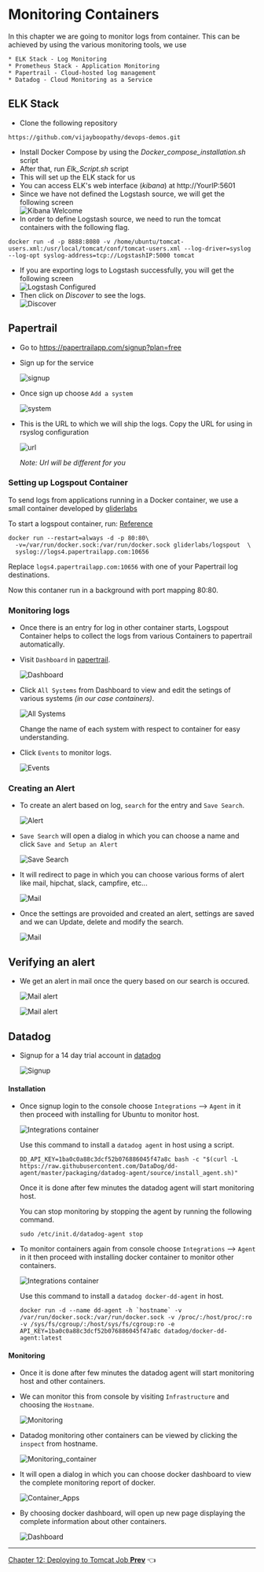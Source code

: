 # Monitoring Containers
  In this chapter we are going to monitor logs from container. This can be achieved by using the various monitoring tools, we use

    * ELK Stack - Log Monitoring
    * Prometheus Stack - Application Monitoring
    * Papertrail - Cloud-hosted log management
    * Datadog - Cloud Monitoring as a Service  

## ELK Stack  
* Clone the following repository  
```
https://github.com/vijayboopathy/devops-demos.git
```  
* Install Docker Compose by using the *Docker_compose_installation.sh* script  
* After that, run *Elk_Script.sh* script  
* This will set up the ELK stack for us  
* You can access ELK's web interface (*kibana*) at http://YourIP:5601  
* Since we have not defined the Logstash source, we will get the following screen  
![Kibana Welcome](images/monitoring/kibana.jpg)  
* In order to define Logstash source, we need to run the tomcat containers with the following flag.
```
docker run -d -p 8888:8080 -v /home/ubuntu/tomcat-users.xml:/usr/local/tomcat/conf/tomcat-users.xml --log-driver=syslog --log-opt syslog-address=tcp://LogstashIP:5000 tomcat
```  
* If you are exporting logs to Logstash successfully, you will get the following screen  
![Logstash Configured](images/monitoring/Log_success.png)  
* Then click on *Discover* to see the logs.  
![Discover](images/monitoring/discover.png)

## Papertrail

* Go to https://papertrailapp.com/signup?plan=free

* Sign up for the service

  ![signup](images/monitoring/1.png)

* Once sign up choose `Add a system`

  ![system](images/monitoring/2.png)

* This is the URL to which we will ship the logs. Copy the URL for using in rsyslog configuration

  ![url](images/monitoring/3.png)

  _Note: Url will be different for you_

### Setting up Logspout Container

To send logs from applications running in a Docker container, we use a small container developed by [gliderlabs](https://hub.docker.com/r/gliderlabs/logspout/)

To start a logspout container, run: [Reference](http://help.papertrailapp.com/kb/configuration/configuring-centralized-logging-from-docker/)

    docker run --restart=always -d -p 80:80\
      -v=/var/run/docker.sock:/var/run/docker.sock gliderlabs/logspout  \
      syslog://logs4.papertrailapp.com:10656

Replace `logs4.papertrailapp.com:10656` with one of your Papertrail log destinations.

Now this contaner run in a background with port mapping 80:80.

### Monitoring logs

* Once there is an entry for log in other container starts, Logspout Container helps to collect the logs from various Containers to papertrail automatically.

* Visit `Dashboard` in [papertrail](https://papertrailapp.com/dashboard).

  ![Dashboard](images/monitoring/4.png)

* Click `All Systems` from Dashboard to view and edit the setings of various systems _(in our case containers)_.

  ![All Systems](images/monitoring/5.png)

  Change the name of each system with respect to container for easy understanding.

* Click `Events` to monitor logs.

  ![Events](images/monitoring/6.png)

### Creating an Alert

* To create an alert based on log, `search` for the entry and `Save Search`.

  ![Alert](images/monitoring/7.png)

* `Save Search` will open a dialog in which you can choose a name and click `Save and Setup an Alert`

  ![Save Search](images/monitoring/8.png)

* It will redirect to page in which you can choose various forms of alert like mail, hipchat, slack, campfire, etc...

  ![Mail](images/monitoring/9.png)

* Once the settings are provoided and created an alert, settings are saved and we can Update, delete and modify the search.

  ![Mail](images/monitoring/10.png)

## Verifying an alert

* We get an alert in mail once the query based on our search is occured.

  ![Mail alert](images/monitoring/11.png)

  ![Mail alert](images/monitoring/12.png)

## Datadog

* Signup for a 14 day trial account in [datadog](https://app.datadoghq.com/signup)

  ![Signup](images/monitoring/13.png)

#### Installation

  * Once signup login to the console choose `Integrations` --> `Agent` in it then proceed with installing for Ubuntu to monitor host.

    ![Integrations container](images/monitoring/15.png)

    Use this command to install a `datadog agent` in host using a script.

    ```
    DD_API_KEY=1ba0c0a88c3dcf52b076886045f47a8c bash -c "$(curl -L https://raw.githubusercontent.com/DataDog/dd-agent/master/packaging/datadog-agent/source/install_agent.sh)"
    ```

    Once it is done after few minutes the datadog agent will start monitoring host.

    You can stop monitoring by stopping the agent by running the following command.

        sudo /etc/init.d/datadog-agent stop

  * To monitor containers again from console choose `Integrations` --> `Agent` in it then proceed with installing docker container to monitor other containers.

    ![Integrations container](images/monitoring/14.png)

    Use this command to install a `datadog docker-dd-agent` in host.

    ```
    docker run -d --name dd-agent -h `hostname` -v /var/run/docker.sock:/var/run/docker.sock -v /proc/:/host/proc/:ro -v /sys/fs/cgroup/:/host/sys/fs/cgroup:ro -e API_KEY=1ba0c0a88c3dcf52b076886045f47a8c datadog/docker-dd-agent:latest
    ```

#### Monitoring

  * Once it is done after few minutes the datadog agent will start monitoring host and other containers.

  * We can monitor this from console by visiting `Infrastructure` and choosing the `Hostname`.

    ![Monitoring](images/monitoring/16.png)

  * Datadog monitoring other containers can be viewed by clicking the `inspect` from hostname.

    ![Monitoring_container](images/monitoring/17.png)

  * It will open a dialog in which you can choose docker dashboard to view the complete monitoring report of docker.

    ![Container_Apps](images/monitoring/18.png)

  * By choosing docker dashboard, will open up new page displaying the complete information about other containers.

    ![Dashboard](images/monitoring/19.png)

----
[Chapter 12: Deploying to Tomcat Job **Prev**](https://github.com/schoolofdevops/learn-jenkins/blob/master/manuscript/120_deploy_to_tomcat.md) :point_left:
